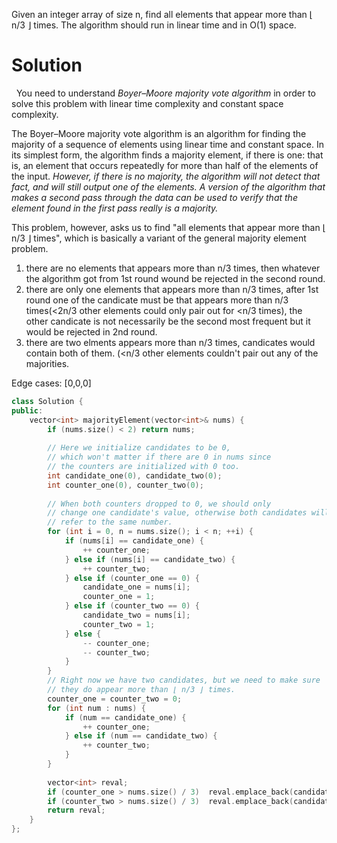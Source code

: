 Given an integer array of size n, find all elements that appear more than ⌊ n/3 ⌋ times. The algorithm should run in linear time and in O(1) space.

# Solution
  
You need to understand _Boyer–Moore majority vote algorithm_ in order to solve this problem with linear time complexity and constant space complexity.
  
The Boyer–Moore majority vote algorithm is an algorithm for finding the majority of a sequence of elements using linear time and constant space. In its simplest form, the algorithm finds a majority element, if there is one: that is, an element that occurs repeatedly for more than half of the elements of the input. _However, if there is no majority, the algorithm will not detect that fact, and will still output one of the elements. A version of the algorithm that makes a second pass through the data can be used to verify that the element found in the first pass really is a majority._

This problem, however, asks us to find "all elements that appear more than ⌊ n/3 ⌋ times", which is basically a variant of the general majority element problem.
  
1. there are no elements that appears more than n/3 times, then whatever the algorithm got from 1st round wound be rejected in the second round.  
2. there are only one elements that appears more than n/3 times, after 1st round one of the candicate must be that appears more than n/3 times(<2n/3 other elements could only pair out for <n/3 times), the other candicate is not necessarily be the second most frequent but it would be rejected in 2nd round.  
3. there are two elments appears more than n/3 times, candicates would contain both of them. (<n/3 other elements couldn't pair out any of the majorities.
                                                                                              
Edge cases: [0,0,0]
                                                                                              
  
```cpp  
class Solution {
public:
    vector<int> majorityElement(vector<int>& nums) {
        if (nums.size() < 2) return nums;
        
        // Here we initialize candidates to be 0,
        // which won't matter if there are 0 in nums since
        // the counters are initialized with 0 too.
        int candidate_one(0), candidate_two(0);
        int counter_one(0), counter_two(0);
        
        // When both counters dropped to 0, we should only
        // change one candidate's value, otherwise both candidates will
        // refer to the same number.
        for (int i = 0, n = nums.size(); i < n; ++i) {
            if (nums[i] == candidate_one) {
                ++ counter_one;
            } else if (nums[i] == candidate_two) {
                ++ counter_two;
            } else if (counter_one == 0) {
                candidate_one = nums[i];
                counter_one = 1;
            } else if (counter_two == 0) {
                candidate_two = nums[i];
                counter_two = 1;
            } else {
                -- counter_one;
                -- counter_two;
            }
        }
        // Right now we have two candidates, but we need to make sure
        // they do appear more than ⌊ n/3 ⌋ times.
        counter_one = counter_two = 0;
        for (int num : nums) {
            if (num == candidate_one) {
                ++ counter_one;
            } else if (num == candidate_two) {
                ++ counter_two;
            }
        }
        
        vector<int> reval;
        if (counter_one > nums.size() / 3)  reval.emplace_back(candidate_one);
        if (counter_two > nums.size() / 3)  reval.emplace_back(candidate_two);
        return reval;
    }
};
```
